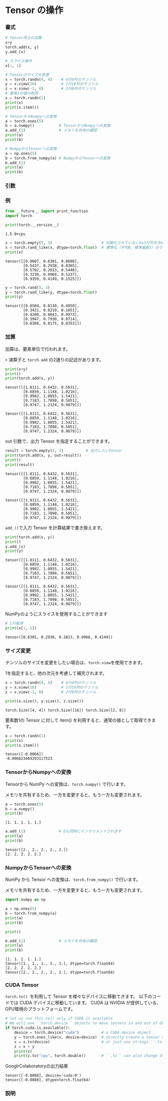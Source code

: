 # Tensor の操作

### 書式

```python
# Tensor同士の加算
x+y
torch.add(x, y)
y.add_(x)

# スライス操作
x[:, 1]

# Tensorのサイズを変更
x = torch.randn(4, 4)    # 4行4列のテンソル
y = x.view(16)           # 1行16列のテンソル
z = x.view(-1, 8)        # 2行8列のテンソル
# 要素1の値の取得
x = torch.randn(1)
print(x)
print(x.item())

# TensorからNumpyへの変換
a = torch.ones(5)
b = a.numpy()			# TensorからNumpyへの変換
a.add_(1)				# メモリを共有の確認
print(a)
print(b)

# NumpyからTensorへの変換
a = np.ones(5)
b = torch.from_numpy(a) # NumpyからTensorへの変換
b.add_(1)
print(a)
print(b)
```

### 引数

### 例

```python
from __future__ import print_function
import torch

print(torch.__version__)
```

    1.5.0+cpu
    


```python
x = torch.empty(5, 3)                      # 初期化されていない5x3行列を作成
x = torch.rand_like(x, dtype=torch.float)  # 標準化（平均0、標準偏差1）のランダム値の Tensor を作成
print(x)
```

    tensor([[0.9607, 0.6301, 0.0680],
            [0.5437, 0.2938, 0.8365],
            [0.5782, 0.2813, 0.5448],
            [0.3236, 0.9968, 0.5137],
            [0.9359, 0.4149, 0.1525]])
    


```python
y = torch.rand(5, 3)
y = torch.rand_like(y, dtype=torch.float)
print(y)
```

    tensor([[0.8504, 0.0130, 0.4950],
            [0.3421, 0.8210, 0.1851],
            [0.4200, 0.8043, 0.9973],
            [0.3947, 0.7930, 0.0714],
            [0.0388, 0.8175, 0.8353]])
    

### 加算

加算は、要素単位で行われます。

`+` 演算子と `torch.add` の2通りの記述があります。


```python
print(x+y)
print()
print(torch.add(x, y))
```

    tensor([[1.8111, 0.6432, 0.5631],
            [0.8859, 1.1148, 1.0216],
            [0.9982, 1.0855, 1.5421],
            [0.7183, 1.7898, 0.5851],
            [0.9747, 1.2324, 0.9879]])
    
    tensor([[1.8111, 0.6432, 0.5631],
            [0.8859, 1.1148, 1.0216],
            [0.9982, 1.0855, 1.5421],
            [0.7183, 1.7898, 0.5851],
            [0.9747, 1.2324, 0.9879]])
    

out 引数で、出力 Tensor を指定することができます。


```python
result = torch.empty(5, 3)          # 出力したいTensor
print(torch.add(x, y, out=result))
print()
print(result)
```

    tensor([[1.8111, 0.6432, 0.5631],
            [0.8859, 1.1148, 1.0216],
            [0.9982, 1.0855, 1.5421],
            [0.7183, 1.7898, 0.5851],
            [0.9747, 1.2324, 0.9879]])
    
    tensor([[1.8111, 0.6432, 0.5631],
            [0.8859, 1.1148, 1.0216],
            [0.9982, 1.0855, 1.5421],
            [0.7183, 1.7898, 0.5851],
            [0.9747, 1.2324, 0.9879]])
    

`add_()`で入力 Tensor を計算結果で書き換えます。


```python
print(torch.add(x, y))
print()
y.add_(x)
print(y)
```

    tensor([[1.8111, 0.6432, 0.5631],
            [0.8859, 1.1148, 1.0216],
            [0.9982, 1.0855, 1.5421],
            [0.7183, 1.7898, 0.5851],
            [0.9747, 1.2324, 0.9879]])
    
    tensor([[1.8111, 0.6432, 0.5631],
            [0.8859, 1.1148, 1.0216],
            [0.9982, 1.0855, 1.5421],
            [0.7183, 1.7898, 0.5851],
            [0.9747, 1.2324, 0.9879]])
    

NumPyのようにスライスを使用することができます


```python
# 1行取得
print(x[:, 1])
```

    tensor([0.6301, 0.2938, 0.2813, 0.9968, 0.4149])
    

### サイズ変更
テンソルのサイズを変更をしたい場合は、`torch.view`を使用できます。

1を指定すると、他の次元を考慮して補完されます。


```python
x = torch.randn(4, 4)    # 4行4列のテンソル
y = x.view(16)           # 1行16列のテンソル
z = x.view(-1, 8)        # 2行8列のテンソル

print(x.size(), y.size(), z.size())
```

    torch.Size([4, 4]) torch.Size([16]) torch.Size([2, 8])
    

要素数1の Tensor に対して item() を利用すると、通常の値として取得できます。


```python
x = torch.randn(1)
print(x)
print(x.item())
```

    tensor([-0.0066])
    -0.006623469293117523
    

### TensorからNumpyへの変換
Tensorから NumPy への変換は、`torch.numpy()` で行います。

メモリを共有するため、一方を変更すると、もう一方も変更されます。


```python
a = torch.ones(5)
b = a.numpy()
print(b)
```

    [1. 1. 1. 1. 1.]
    


```python
a.add_(1)				# bも同時にインクリメントされます
print(a)
print(b)
```

    tensor([2., 2., 2., 2., 2.])
    [2. 2. 2. 2. 2.]
    

### NumpyからTensorへの変換
NumPy から Tensor への変換は、`torch.from_numpy()` で行います。

メモリを共有するため、一方を変更すると、もう一方も変更されます。


```python
import numpy as np

a = np.ones(5)
b = torch.from_numpy(a)
print(a)
print(b)

print()

b.add_(1)				# メモリを共有の確認
print(a)
print(b)
```

    [1. 1. 1. 1. 1.]
    tensor([1., 1., 1., 1., 1.], dtype=torch.float64)
    [2. 2. 2. 2. 2.]
    tensor([2., 2., 2., 2., 2.], dtype=torch.float64)
    

### CUDA Tensor
`torch.to() `を利用して Tensor を様々なデバイスに移動できます。
以下のコードでは CUDA デバイスに移動しています。
CUDA は NVIDIA が提供している、GPU環境のプラットフォームです。


```python
# let us run this cell only if CUDA is available
# We will use ``torch.device`` objects to move tensors in and out of GPU
if torch.cuda.is_available():
    device = torch.device("cuda")          # a CUDA device object
    y = torch.ones_like(x, device=device)  # directly create a tensor on GPU
    x = x.to(device)                       # or just use strings ``.to("cuda")``
    z = x + y
    print(z)
    print(z.to("cpu", torch.double))       # ``.to`` can also change dtype together!
```

GooglrColaboratoryの出力結果
```
tensor([-0.8088], device='cuda:0')
tensor([-0.8088], dtype=torch.float64)
```




### 説明